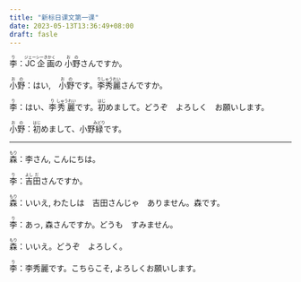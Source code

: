 ```yaml
---
title: "新标日课文第一课"
date: 2023-05-13T13:36:49+08:00
draft: fasle
---
```


<ruby>李<rt>り</rt></ruby>：<ruby>JC企画<rt>ジェーシーきかく</rt></ruby>の <ruby>小野<rt>おの</rt></ruby>さんですか。

<ruby>小野<rt>おの</rt></ruby>：はい,　<ruby>小野<rt>おの</rt></ruby>です。<ruby>李秀麗<rt>りしゅうれい</rt></ruby>さんですか。

<ruby>李<rt>り</rt></ruby>：はい、<ruby>李<rt>り</rt></ruby><ruby>秀麗<rt>しゅうれい</rt></ruby>です。<ruby>初<rt>はじ</rt></ruby>めまして。どうぞ　よろしく　お願いします。


<ruby>小野<rt>おの</rt></ruby>：<ruby>初<rt>はじ</rt></ruby>めまして、小野<ruby>緑<rt>みどり</rt></ruby>です。

---
<ruby>森<rt>もり</rt></ruby>：李さん, こんにちは。

<ruby>李<rt>り</rt></ruby>：<ruby>吉<rt>よし</rt></ruby><ruby>田<rt>だ</rt></ruby>さんですか。

<ruby>森<rt>もり</rt></ruby>：いいえ, わたしは　吉田さんじゃ　ありません。森です。

<ruby>李<rt>り</rt></ruby>：あっ, 森さんですか。どうも　すみません。

<ruby>森<rt>もり</rt></ruby>：いいえ。どうぞ　よろしく。

<ruby>李<rt>り</rt></ruby>：李秀麗です。こちらこそ, よろしくお願いします。
